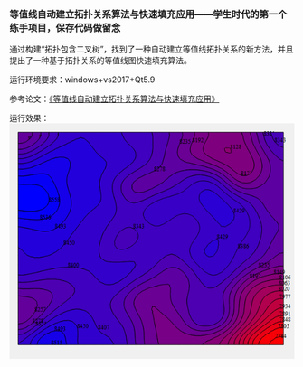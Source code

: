 ### 等值线自动建立拓扑关系算法与快速填充应用——学生时代的第一个练手项目，保存代码做留念
通过构建“拓扑包含二叉树”，找到了一种自动建立等值线拓扑关系的新方法，并且提出了一种基于拓扑关系的等值线图快速填充算法。

运行环境要求：windows+vs2017+Qt5.9

参考论文：[《等值线自动建立拓扑关系算法与快速填充应用》](./Doc/等值线自动建立拓扑关系算法与快速填充应用.pdf)

运行效果：
![](./Doc/contour.png)
